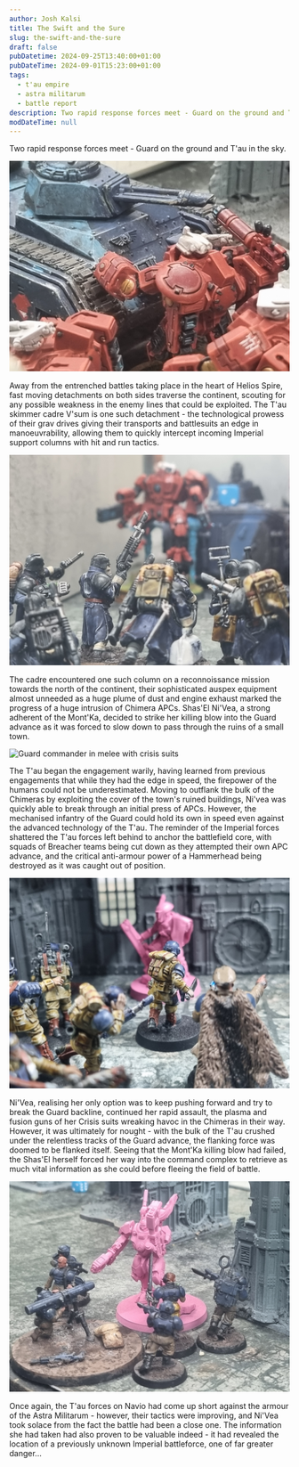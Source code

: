 ```yaml
---
author: Josh Kalsi
title: The Swift and the Sure
slug: the-swift-and-the-sure
draft: false
pubDatetime: 2024-09-25T13:40:00+01:00
pubDateTime: 2024-09-01T15:23:00+01:00
tags:
  - t'au empire
  - astra militarum
  - battle report
description: Two rapid response forces meet - Guard on the ground and T'au in the sky
modDateTime: null
---
```

Two rapid response forces meet - Guard on the ground and T'au in the sky.

![Crisis suit in melee combat with a Chimera APC](src/assets/images/battle-4-1.jpg)

Away from the entrenched battles taking place in the heart of Helios Spire, fast moving detachments on both sides traverse the continent, scouting for any possible weakness in the enemy lines that could be exploited. The T'au skimmer cadre V'sum is one such detachment - the technological prowess of their grav drives giving their transports and battlesuits an edge in manoeuvrability, allowing them to quickly intercept incoming Imperial support columns with hit and run tactics.

![Krieg infantry face a Sunforge battlesuit](src/assets/images/battle-4-2.jpg)

The cadre encountered one such column on a reconnoissance mission towards the north of the continent, their sophisticated auspex equipment almost unneeded as a huge plume of dust and engine exhaust marked the progress of a huge intrusion of Chimera APCs. Shas'El Ni'Vea, a strong adherent of the Mont'Ka, decided to strike her killing blow into the Guard advance as it was forced to slow down to pass through the ruins of a small town.

![Guard commander in melee with crisis suits](src/assets/images/battle-4-3.jpg)

The T'au began the engagement warily, having learned from previous engagements that while they had the edge in speed, the firepower of the humans could not be underestimated. Moving to outflank the bulk of the Chimeras by exploiting the cover of the town's ruined buildings, Ni'vea was quickly able to break through an initial press of APCs. However, the mechanised infantry of the Guard could hold its own in speed even against the advanced technology of the T'au. The reminder of the Imperial forces shattered the T'au forces left behind to anchor the battlefield core, with squads of Breacher teams being cut down as they attempted their own APC advance, and the critical anti-armour power of a Hammerhead being destroyed as it was caught out of position.

![Guard infantry charge a Cadre Fireblade](src/assets/images/battle-4-4.jpg)

Ni'Vea, realising her only option was to keep pushing forward and try to break the Guard backline, continued her rapid assault, the plasma and fusion guns of her Crisis suits wreaking havoc in the Chimeras in their way. However, it was ultimately for nought - with the bulk of the T'au crushed under the relentless tracks of the Guard advance, the flanking force was doomed to be flanked itself. Seeing that the Mont'Ka killing blow had failed, the Shas'El herself forced her way into the command complex to retrieve as much vital information as she could before fleeing the field of battle.

![Shas'El Ni'Vea in melee with guard infantry](src/assets/images/battle-4-5.jpg)

Once again, the T'au forces on Navio had come up short against the armour of the Astra Militarum - however, their tactics were improving, and Ni'Vea took solace from the fact the battle had been a close one. The information she had taken had also proven to be valuable indeed - it had revealed the location of a previously unknown Imperial battleforce, one of far greater danger...
